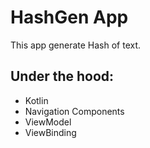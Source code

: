 # HashGen App
This app generate Hash of text.


## Under the hood:

- Kotlin
- Navigation Components
- ViewModel
- ViewBinding
